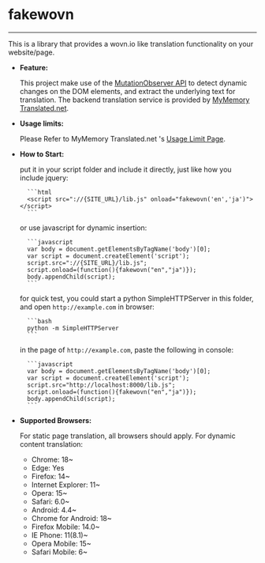 # fakewovn
----------
This is a library that provides a wovn.io like translation functionality on your website/page.

- __Feature:__

  This project make use of the [MutationObserver API](https://developer.mozilla.org/en/docs/Web/API/MutationObserver) to detect dynamic changes on the DOM elements, and extract the underlying text for translation. The backend translation service is provided by [MyMemory Translated.net](https://mymemory.translated.net).

- __Usage limits:__

  Please Refer to MyMemory Translated.net 's [Usage Limit Page](https://mymemory.translated.net/doc/usagelimits.php).

- __How to Start:__

  put it in your script folder and include it directly, just like how you include jquery:

        ```html
        <script src="://{SITE_URL}/lib.js" onload="fakewovn('en','ja')"></script>
        ```

  or use javascript for dynamic insertion:

        ```javascript
        var body = document.getElementsByTagName('body')[0];
        var script = document.createElement('script');
        script.src="://{SITE_URL}/lib.js";
        script.onload=(function(){fakewovn("en","ja")});
        body.appendChild(script);
        ```

  for quick test, you could start a python SimpleHTTPServer in this folder, and open `http://example.com` in browser:

        ```bash
        python -m SimpleHTTPServer
        ```

  in the page of `http://example.com`, paste the following in console:

        ```javascript
        var body = document.getElementsByTagName('body')[0];
        var script = document.createElement('script');
        script.src="http://localhost:8000/lib.js";
        script.onload=(function(){fakewovn("en","ja")});
        body.appendChild(script);
        ```

- __Supported Browsers:__

  For static page translation, all browsers should apply.
  For dynamic content translation:
    - Chrome:  18~
    - Edge: Yes
    - Firefox: 14~
    - Internet Explorer: 11~
    - Opera: 15~
    - Safari: 6.0~
    - Android: 4.4~
    - Chrome for Android: 18~
    - Firefox Mobile: 14.0~
    - IE Phone: 11(8.1)~
    - Opera Mobile: 15~
    - Safari Mobile: 6~
